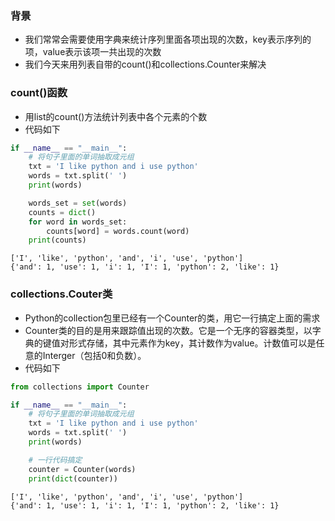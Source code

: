 ### 背景
- 我们常常会需要使用字典来统计序列里面各项出现的次数，key表示序列的项，value表示该项一共出现的次数
- 我们今天来用列表自带的count()和collections.Counter来解决

### count()函数
- 用list的count()方法统计列表中各个元素的个数
- 代码如下
```python
if __name__ == "__main__":
    # 将句子里面的单词抽取成元组
    txt = 'I like python and i use python'
    words = txt.split(' ')
    print(words)

    words_set = set(words)
    counts = dict()
    for word in words_set:
        counts[word] = words.count(word)
    print(counts)
```
```
['I', 'like', 'python', 'and', 'i', 'use', 'python']
{'and': 1, 'use': 1, 'i': 1, 'I': 1, 'python': 2, 'like': 1}
```

### collections.Couter类
- Python的collection包里已经有一个Counter的类，用它一行搞定上面的需求
- Counter类的目的是用来跟踪值出现的次数。它是一个无序的容器类型，以字典的键值对形式存储，其中元素作为key，其计数作为value。计数值可以是任意的Interger（包括0和负数）。
- 代码如下
```python
from collections import Counter

if __name__ == "__main__":
    # 将句子里面的单词抽取成元组
    txt = 'I like python and i use python'
    words = txt.split(' ')
    print(words)

    # 一行代码搞定
    counter = Counter(words)
    print(dict(counter))
```
```
['I', 'like', 'python', 'and', 'i', 'use', 'python']
{'and': 1, 'use': 1, 'i': 1, 'I': 1, 'python': 2, 'like': 1}
```
